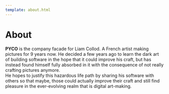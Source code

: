 ```yaml
---
template: about.html
---
```


# About

<b>PYCO</b> is the company facade for Liam Collod. A French artist
making pictures for 9 years now. He decided a few years ago to learn
the dark art of building software in the hope that it could improve
his craft, but has instead found himself fully absorbed in it with
the consequence of not really crafting pictures anymore.
<br> He hopes to justify this hazardous life path by sharing his
software with others so that maybe, those could actually improve
their craft and still find pleasure in the ever-evolving realm that
is digital art-making.